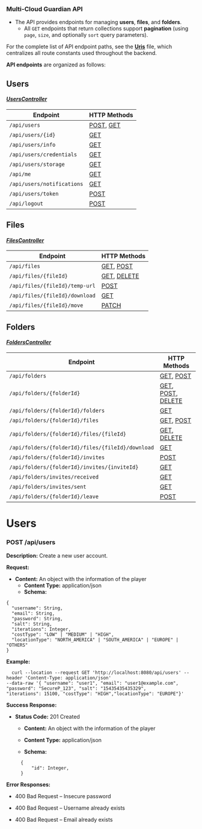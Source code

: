 
### Multi-Cloud Guardian API



* The API provides endpoints for managing **users**, **files**, and **folders**.  
  * All `GET` endpoints that return collections support **pagination** (using `page`, `size`, and optionally `sort` query parameters).  

For the complete list of API endpoint paths, see the [**Uris**](../multicloud-guardian/http/src/main/kotlin/pt/isel/leic/multicloudguardian/http/Uris.kt) file, which centralizes all route constants used throughout the backend.



**API endpoints** are organized as follows:

## Users 

#### [*UsersController*](../multicloud-guardian/http/src/main/kotlin/pt/isel/leic/multicloudguardian/http/controllers/UsersController.kt)

| Endpoint                                      | HTTP Methods                                                                                  |
|-----------------------------------------------|-----------------------------------------------------------------------------------------------|
| `/api/users`                                  | [POST](#post-apiusers), [GET](#get-apiusers)                                                  |
| `/api/users/{id}`                             | [GET](#get-apiusersid)                                                                        |
| `/api/users/info`                             | [GET](#get-apiusersinfo)                                                                      |
| `/api/users/credentials`                      | [GET](#get-apiuserscredentials)                                                               |
| `/api/users/storage`                          | [GET](#get-apiusersstorage)                                                                   |
| `/api/me`                                     | [GET](#get-apime)                                                                             |
| `/api/users/notifications`                    | [GET](#get-apiusersnotifications)                                                             |
| `/api/users/token`                            | [POST](#post-apiuserstoken)                                                                   |
| `/api/logout`                                 | [POST](#post-apilogout)                                                                       |


## Files

#### [*FilesController*](../multicloud-guardian/http/src/main/kotlin/pt/isel/leic/multicloudguardian/http/controllers/FilesController.kt)


| Endpoint                                      | HTTP Methods                                                                                  |
|-----------------------------------------------|-----------------------------------------------------------------------------------------------|
| `/api/files`                                  | [GET](#get-apifiles), [POST](#post-apifiles)                                                  |
| `/api/files/{fileId}`                         | [GET](#get-apifilesfileid), [DELETE](#delete-apifilesfileid)                                  |
| `/api/files/{fileId}/temp-url`                | [POST](#post-apifilesfileidtemp-url)                                                          |
| `/api/files/{fileId}/download`                | [GET](#get-apifilesfileiddownload)                                                            |
| `/api/files/{fileId}/move`                    | [PATCH](#post-apifilesfileidmove)                                                             |


## Folders


#### [*FoldersController*](../multicloud-guardian/http/src/main/kotlin/pt/isel/leic/multicloudguardian/http/controllers/FoldersController.kt)


| Endpoint                                      | HTTP Methods                                                                                  |
|-----------------------------------------------|-----------------------------------------------------------------------------------------------|
| `/api/folders`                                | [GET](#get-apifolders), [POST](#post-apifolders)                                              |
| `/api/folders/{folderId}`                     | [GET](#get-apifoldersfolderid), [POST](#post-apifoldersfolderid), [DELETE](#delete-apifoldersfolderid) |
| `/api/folders/{folderId}/folders`             | [GET](#get-apifoldersfolderidfolders)                                                         |
| `/api/folders/{folderId}/files`               | [GET](#get-apifoldersfolderidfiles), [POST](#post-apifoldersfolderidfiles)                   |
| `/api/folders/{folderId}/files/{fileId}`      | [GET](#get-apifoldersfolderidfilesfileid), [DELETE](#delete-apifoldersfolderidfilesfileid)   |
| `/api/folders/{folderId}/files/{fileId}/download` | [GET](#get-apifoldersfolderidfilesfileiddownload)                                         |
| `/api/folders/{folderId}/invites`             | [POST](#post-apifoldersfolderidinvites)                                                       |
| `/api/folders/{folderId}/invites/{inviteId}`  | [GET](#get-apifoldersfolderidinvitesinviteid)                                                 |
| `/api/folders/invites/received`               | [GET](#get-apifoldersinvitesreceived)                                                         |
| `/api/folders/invites/sent`                   | [GET](#get-apifoldersinvitessent)                                                             |
| `/api/folders/{folderId}/leave`               | [POST](#post-apifoldersfolderidleave)                                                         |

# Users 

### POST /api/users

**Description:** Create a new user account.

**Request:**

- **Content:** An object with the information of the player
    - **Content Type:** application/json
    - **Schema:**


````
{
  "username": String,
  "email": String,
  "password": String,
  "salt": String,
  "iterations": Integer,
  "costType": "LOW" | "MEDIUM" | "HIGH",
  "locationType": "NORTH_AMERICA" | "SOUTH_AMERICA" | "EUROPE" | "OTHERS"
}
````
**Example:**

```shell
  curl --location --request GET 'http://localhost:8080/api/users' --header 'Content-Type: application/json' 
--data-raw '{ "username": "user1", "email": "user1@example.com", "password": "SecureP_123", "salt": "15435435435329",
"iterations": 15100, "costType": "HIGH","locationType": "EUROPE"}'
```

**Success Response:**

- **Status Code:** 201 Created
    - **Content:** An object with the information of the player
    - **Content Type:** application/json

  - **Schema:**
  ```
    {
        "id": Integer,
    }
  ```
    

**Error Responses:**
- 400 Bad Request – Insecure password

- 400 Bad Request – Username already exists

- 400 Bad Request – Email already exists
